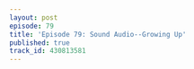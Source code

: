 ```yaml
---
layout: post
episode: 79
title: 'Episode 79: Sound Audio--Growing Up'
published: true
track_id: 430813581
---
```

<div class='list post-player' track='{{page.track_id}}'></div>
